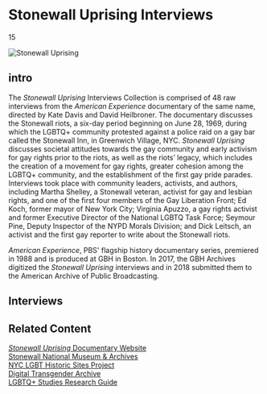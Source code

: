 # Stonewall Uprising Interviews

15

![](https://s3.amazonaws.com/openvault.wgbh.org/special_collections/stonewall/StonewallUprising_resized.jpg "Stonewall Uprising")

## intro

The <em>Stonewall Uprising</em> Interviews Collection is comprised of 48 raw interviews from the <em>American Experience</em> documentary of the same name, directed by Kate Davis and David Heilbroner. The documentary discusses the Stonewall riots, a six-day period beginning on June 28, 1969, during which the LGBTQ+ community protested against a police raid on a gay bar called the Stonewall Inn, in Greenwich Village, NYC. <em>Stonewall Uprising</em> discusses societal attitudes towards the gay community and early activism for gay rights prior to the riots, as well as the riots’ legacy, which includes the creation of a movement for gay rights, greater cohesion among the LGBTQ+ community, and the establishment of the first gay pride parades. Interviews took place with community leaders, activists, and authors, including Martha Shelley, a Stonewall veteran, activist for gay and lesbian rights, and one of the first four members of the Gay Liberation Front; Ed Koch, former mayor of New York City; Virginia Apuzzo, a gay rights activist and former Executive Director of the National LGBTQ Task Force; Seymour Pine, Deputy Inspector of the NYPD Morals Division; and Dick Leitsch, an activist and the first gay reporter to write about the Stonewall riots. 

<em>American Experience</em>, PBS' flagship history documentary series, premiered in 1988 and is produced at GBH in Boston. In 2017, the GBH Archives digitized the <em>Stonewall Uprising</em> interviews and in 2018 submitted them to the American Archive of Public Broadcasting.

## Interviews

[](http://localhost:3000/catalog?f[special_collection_tags][]=stonewall-uprising)

## Related Content

[<em>Stonewall Uprising</em> Documentary Website](https://www.pbs.org/wgbh/americanexperience/films/stonewall/)  
[Stonewall National Museum & Archives](https://www.stonewall-museum.org/)  
[NYC LGBT Historic Sites Project](https://www.nyclgbtsites.org/theme/activism-before-stonewall/)  
[Digital Transgender Archive](https://www.digitaltransgenderarchive.net/)  
[LGBTQ+ Studies Research Guide](https://www.loc.gov/rr/main/lgbtq/lgbtqgeneralguide/digitalcollections.html)  
